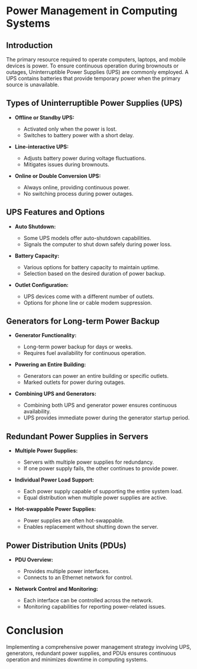 # Power Management in Computing Systems

## Introduction

The primary resource required to operate computers, laptops, and mobile devices is power. To ensure continuous operation during brownouts or outages, Uninterruptible Power Supplies (UPS) are commonly employed. A UPS contains batteries that provide temporary power when the primary source is unavailable.

## Types of Uninterruptible Power Supplies (UPS)

- **Offline or Standby UPS:**
    - Activated only when the power is lost.
    - Switches to battery power with a short delay.

- **Line-interactive UPS:**
    - Adjusts battery power during voltage fluctuations.
    - Mitigates issues during brownouts.

- **Online or Double Conversion UPS:**
    - Always online, providing continuous power.
    - No switching process during power outages.

## UPS Features and Options

- **Auto Shutdown:**
    - Some UPS models offer auto-shutdown capabilities.
    - Signals the computer to shut down safely during power loss.

- **Battery Capacity:**
    - Various options for battery capacity to maintain uptime.
    - Selection based on the desired duration of power backup.

- **Outlet Configuration:**
    - UPS devices come with a different number of outlets.
    - Options for phone line or cable modem suppression.

## Generators for Long-term Power Backup

- **Generator Functionality:**
    - Long-term power backup for days or weeks.
    - Requires fuel availability for continuous operation.

- **Powering an Entire Building:**
    - Generators can power an entire building or specific outlets.
    - Marked outlets for power during outages.

- **Combining UPS and Generators:**
    - Combining both UPS and generator power ensures continuous availability.
    - UPS provides immediate power during the generator startup period.

## Redundant Power Supplies in Servers

- **Multiple Power Supplies:**
    - Servers with multiple power supplies for redundancy.
    - If one power supply fails, the other continues to provide power.

- **Individual Power Load Support:**
    - Each power supply capable of supporting the entire system load.
    - Equal distribution when multiple power supplies are active.

- **Hot-swappable Power Supplies:**
    - Power supplies are often hot-swappable.
    - Enables replacement without shutting down the server.

## Power Distribution Units (PDUs)

- **PDU Overview:**
    - Provides multiple power interfaces.
    - Connects to an Ethernet network for control.

- **Network Control and Monitoring:**
    - Each interface can be controlled across the network.
    - Monitoring capabilities for reporting power-related issues.

# Conclusion

Implementing a comprehensive power management strategy involving UPS, generators, redundant power supplies, and PDUs ensures continuous operation and minimizes downtime in computing systems.
